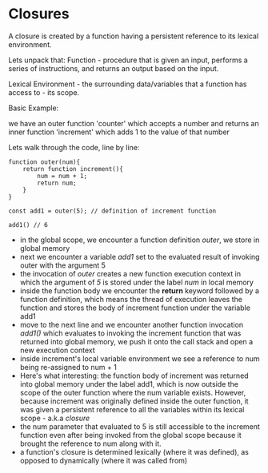 # Closures

A closure is created by a function having a persistent reference to its lexical environment.

Lets unpack that:
Function - procedure that is given an input, performs a series of instructions, and returns an output based on the input.

Lexical Environment - the surrounding data/variables that a function has access to - its scope.

Basic Example:

we have an outer function 'counter' which accepts a number and returns an inner function 'increment' which adds 1 to the value of that number

Lets walk through the code, line by line:

```
function outer(num){
    return function increment(){
        num = num + 1;
        return num;
    }
}

const add1 = outer(5); // definition of increment function

add1() // 6

```

- in the global scope, we encounter a function definition _outer_, we store in global memory
- next we encounter a variable _add1_ set to the evaluated result of invoking outer with the argument 5
- the invocation of _outer_ creates a new function execution context in which the argument of _5_ is stored under the label _num_ in local memory
- inside the function body we encounter the **return** keyword followed by a function definition, which means the thread of execution leaves the function and stores the body of increment function under the variable add1
- move to the next line and we encounter another function invocation _add1()_ which evaluates to invoking the increment function that was returned into global memory, we push it onto the call stack and open a new execution context
- inside increment's local variable environment we see a reference to num being re-assigned to num + 1
- Here's what interesting: the function body of increment was returned into global memory under the label add1, which is now outside the scope of the outer function where the num variable exists. However, because increment was originally defined inside the outer function, it was given a persistent reference to all the variables within its lexical scope - a.k.a _closure_
- the num parameter that evaluated to 5 is still accessible to the increment function even after being invoked from the global scope because it brought the reference to num along with it.
- a function's closure is determined lexically (where it was defined), as opposed to dynamically (where it was called from)
